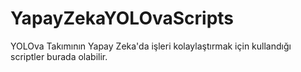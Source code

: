 # YapayZekaYOLOvaScripts
 YOLOva Takımının Yapay Zeka'da işleri kolaylaştırmak için kullandığı scriptler burada olabilir.
